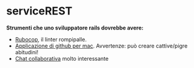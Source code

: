 serviceREST
===========

**Strumenti che uno sviluppatore rails dovrebbe avere:**
* [Rubocop](https://github.com/bbatsov/rubocop), il linter rompipalle.
* [Applicazione di github per mac](https://github.com/blog/1862-introducing-a-simpler-faster-github-for-mac). Avvertenze: può creare cattive/pigre abitudini!
* [Chat collaborativa](https://campfirenow.com/) molto interessante
